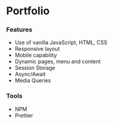# Portfolio

### Features
- Use of vanilla JavaScript, HTML, CSS
- Responsive layout
- Mobile capability
- Dynamic pages, menu and content  
- Session Storage
- Async/Await
- Media Queries

### Tools
- NPM
- Prettier

